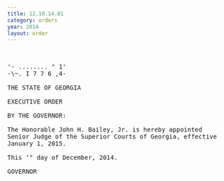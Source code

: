 ```yaml
---
title: 12.10.14.01
category: orders
year: 2014
layout: order
---
```


<pre> 

'- ........ " 1'
-\~. I 7 7 6 ,4-

THE STATE OF GEORGIA

EXECUTIVE ORDER

BY THE GOVERNOR:

The Honorable John H. Bailey, Jr. is hereby appointed
Senior Judge of the Superior Courts of Georgia, effective
January 1, 2015.

This ‘° day of December, 2014.

GOVERNOR

</pre>
